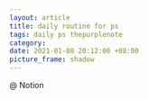 ```yaml
---
layout: article
title: daily routine for ps
tags: daily ps thepurplenote
category: 
date: 2021-01-08 20:12:00 +08:00
picture_frame: shadow
---
```

@ Notion
